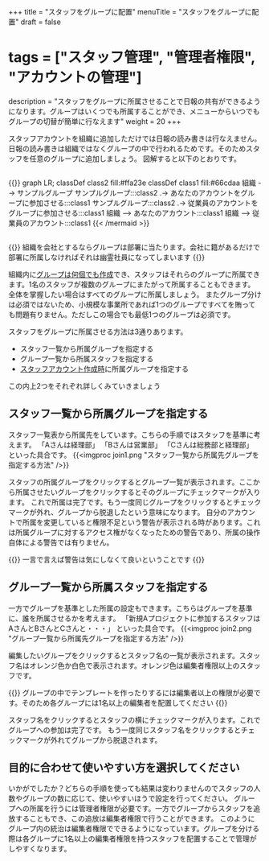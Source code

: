 +++
title = "スタッフをグループに配置"
menuTitle = "スタッフをグループに配置"
draft = false
# tags = ["スタッフ管理", "管理者権限", "アカウントの管理"]
description = "スタッフをグループに所属させることで日報の共有ができるようになります。グループはいくつでも所属することができ、メニューからいつでもグループの切替が簡単に行なえます"
weight = 20
+++

スタッフアカウントを組織に追加しただけでは日報の読み書きは行なえません。日報の読み書きは組織ではなくグループの中で行われるためです。そのためスタッフを任意のグループに追加しましょう。
図解すると以下のとおりです。

<div style="overflow:scroll">

{{<mermaid align="center">}}
graph LR;
  classDef class2 fill:#ffa23e
  classDef class1 fill:#66cdaa
  組織 --> サンプルグループ
  サンプルグループ:::class2 .-> あなたのアカウントをグループに参加させる:::class1
  サンプルグループ:::class2 .-> 従業員のアカウントをグループに参加させる:::class1
  組織 --> あなたのアカウント:::class1
  組織 --> 従業員のアカウント:::class1
{{< /mermaid >}}

</div>

{{<alice pos="right" icon="default">}}
組織を会社とするならグループは部署に当たります。会社に籍があるだけで部署に所属しなければそれは幽霊社員になってしまいます
{{</alice>}}

組織内に[グループは何個でも作成](/org/groupsetting/make/)でき、スタッフはそれらのグループに所属できます。1名のスタッフが複数のグループにまたがって所属することもできます。
全体を掌握したい場合はすべてのグループに所属しましょう。
またグループ分けは必須ではないため、小規模な事業所であれば1つのグループですべてを賄っても問題有りません。ただしこの場合でも最低1つのグループは必須です。

スタッフをグループに所属させる方法は3通りあります。

- スタッフ一覧から所属グループを指定する
- グループ一覧から所属スタッフを指定する
- [スタッフアカウント作成時](/org/staff/make/)に所属グループを指定する

この内上2つをそれぞれ詳しくみていきましょう

## スタッフ一覧から所属グループを指定する

スタッフ一覧表から所属先をしています。こちらの手順ではスタッフを基準に考えます。
「Aさんは経理部」
「Bさんは営業部」
「Cさんは総務部と経理部」
といった具合です。
{{<imgproc join1.png "スタッフ一覧から所属先グループを指定する方法" />}}

スタッフの所属グループをクリックするとグループ一覧が表示されます。ここから所属させたいグループをクリックするとそのグループにチェックマークが入ります。
これで所属は完了です。もう一度同じグループをクリックするとチェックマークが外れ、グループから脱退したという意味になります。
自分のアカウントで所属を変更していると権限不足という警告が表示される時があります。これは所属グループに対するアクセス権がなくなったための警告であり、所属の操作自体による警告では有りません。

{{<alice pos="right" icon="default">}}
一言で言えば警告は気にしなくて良いということです
{{</alice>}}


## グループ一覧から所属スタッフを指定する

一方でグループを基準とした所属の設定もできます。こちらはグループを基準に、誰を所属させるかを考えます。
「新規Aプロジェクトに参加するスタッフはAさんとBさんとCさんと・・・」
といった具合です。
{{<imgproc join2.png "グループ一覧から所属先グループを指定する方法" />}}

編集したいグループをクリックするとスタッフ名の一覧が表示されます。スタッフ名はオレンジ色か白色で表示されます。オレンジ色は編集者権限以上のスタッフです。

{{<alice pos="right" icon="here">}}
グループの中でテンプレートを作ったりするには編集者以上の権限が必要です。そのため各グループには1名以上の編集者を配置してください
{{</alice>}}

スタッフ名をクリックするとスタッフの横にチェックマークが入ります。これでグループへの参加は完了です。
もう一度同じスタッフ名をクリックするとチェックマークが外れてグループから脱退されます。

## 目的に合わせて使いやすい方を選択してください

いかがでしたか？どちらの手順を使っても結果は変わりませんのでスタッフの人数やグループの数に応じて、使いやすいほうで設定を行ってください。
グループへの所属を行うには管理者権限が必要です。一方でグループからスタッフを追放することもでき、この追放は編集者権限で行うことができます。
このようにグループ内の統治は編集者権限でできるようになっています。グループを分ける際は各グループに1名以上の編集者権限を持つスタッフを配置することで管理がしやすくなります。

